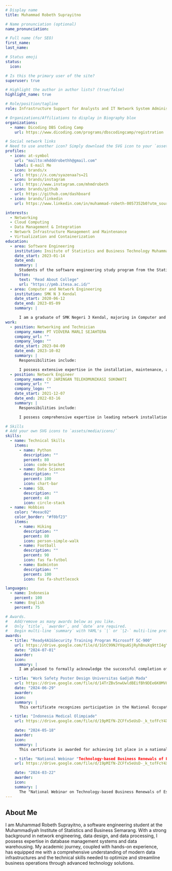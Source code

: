 ```yaml
---
# Display name
title: Muhammad Robeth Suprayitno

# Name pronunciation (optional)
name_pronunciation:

# Full name (for SEO)
first_name:
last_name:

# Status emoji
status:
  icon:

# Is this the primary user of the site?
superuser: true

# Highlight the author in author lists? (true/false)
highlight_name: true

# Role/position/tagline
role: Infrastructure Support for Analysts and IT Network System Administration

# Organizations/Affiliations to display in Biography blox
organizations:
  - name: Dicoding DBS Coding Camp
    url: https://www.dicoding.com/programs/dbscodingcamp/registration

# Social network links
# Need to use another icon? Simply download the SVG icon to your `assets/media/icons/` folder.
profiles:
  - icon: at-symbol
    url: "mailto:mhdddrobethh@gmail.com"
    label: E-mail Me
  - icon: brands/x
    url: https://x.com/syazenaa?s=21
  - icon: brands/instagram
    url: https://www.instagram.com/mhmdrobeth
  - icon: brands/github
    url: https://github.com/dashboard
  - icon: brands/linkedin
    url: https://www.linkedin.com/in/muhammad-robeth-0057352b0?utm_source=share&utm_campaign=share_via&utm_content=profile&utm_medium=ios_app

interests:
  - Networking
  - Cloud Computing
  - Data Management & Integration
  - Network Infrastructure Management and Maintenance
  - Virtualization and Containerization
education:
  - area: Software Engineering
    institution: Insitute of Statistics and Business Technology Muhammadiyah Semarang
    date_start: 2023-01-14
    date_end:
    summary: |
      Students of the software engineering study program from the Statistics and Business Technology Institute of Muhammadiyah Semarang, are active in the organization and have an interest in learning new things. Also interested in game development and technopreneur.
    button:
      text: "Read About College"
      url: "https://pmb.itesa.ac.id/"
  - area: Computer and Network Engineering
    institution: SMK N 3 Kendal
    date_start: 2020-06-12
    date_end: 2023-05-09
    summary: |

      I am a graduate of SMK Negeri 3 Kendal, majoring in Computer and Network Engineering. I have a solid understanding of various hardware components such as motherboards, processors, RAM, and other devices that support the performance of a computer. Additionally, I have experience in assembling, repairing, and maintaining computer hardware, as well as skills in managing computer networks, including installation, configuration, and troubleshooting. My passion lies in the field of information technology, particularly in hardware repair and assembly, as well as network system management. I am eager to continue developing my skills in this area, as I believe that information technology plays a crucial role in the advancement of the modern world.
work:
  - position: Networking and Technician
    company_name: PT VIOVERA MARLI SEJAHTERA
    company_url: ""
    company_logo: ""
    date_start: 2023-04-09
    date_end: 2023-10-02
    summary: |
      Responsibilities include:

      I possess extensive expertise in the installation, maintenance, and repair of Access Control, CCTV, and Gate Parking systems, consistently achieving an 80% success rate in optimizing system performance, ensuring seamless integration, and maintaining compliance with industry security standards. Furthermore, I excel in developing and executing data-driven marketing strategies, leveraging market analysis and consumer insights to enhance brand visibility, drive customer engagement, and foster sustainable business growth. My strong planning and mapping capabilities enable me to design and implement structured, results-oriented project frameworks, ensuring operational efficiency, risk mitigation, and alignment with strategic objectives.
  - position: Network Engineer
    company_name: CV JARINGAN TELEKOMUNIKASI SUKOWATI
    company_url: ""
    company_logo: ""
    date_start: 2021-12-07
    date_end: 2022-03-16
    summary: |
      Responsibilities include:

      I possess comprehensive expertise in leading network installation projects through both online and offline channels, ensuring seamless execution, optimal system integration, and adherence to industry best practices. My proficiency in managing ongoing projects allows me to oversee operations effectively, optimize resource allocation, mitigate risks, and ensure timely completion while maintaining quality and budget compliance. Additionally, I specialize in developing advanced network security features, implementing robust security protocols, enhancing threat detection mechanisms, and fortifying infrastructure resilience to safeguard against emerging cyber threats and ensure long-term system integrity.

# Skills
# Add your own SVG icons to `assets/media/icons/`
skills:
  - name: Technical Skills
    items:
      - name: Python
        description: ""
        percent: 80
        icon: code-bracket
      - name: Data Science
        description: ""
        percent: 100
        icon: chart-bar
      - name: SQL
        description: ""
        percent: 40
        icon: circle-stack
  - name: Hobbies
    color: "#eeac02"
    color_border: "#f0bf23"
    items:
      - name: Hiking
        description: ""
        percent: 80
        icon: person-simple-walk
      - name: Football
        description: ""
        percent: 90
        icon: fas fa-futbol
      - name: Badminton
        description: ""
        percent: 100
        icon: fas fa-shuttlecock

languages:
  - name: Indonesia
    percent: 100
  - name: English
    percent: 75

# Awards.
#   Add/remove as many awards below as you like.
#   Only `title`, `awarder`, and `date` are required.
#   Begin multi-line `summary` with YAML's `|` or `|2-` multi-line prefix and indent 2 spaces below.
awards:
  - title: "Ready4A1&Security Training Progran Microsoff SC-900"
    url: https://drive.google.com/file/d/1GtC99NJYVquASjRyhBnuXq9ttI4gYUJc/view?usp=drive_link
    date: "2024-07-01"
    awarder:
    icon:
    summary: |
      I am pleased to formally acknowledge the successful completion of the Cybersecurity in Ready4AI & Security Program, which has provided me with a comprehensive understanding of advanced cybersecurity principles and the strategic implementation of cutting-edge technologies to safeguard data integrity and ensure robust protection of information systems.

  - title: "Work Safety Poster Design Universitas Gadjah Mada"
    url: https://drive.google.com/file/d/14TrZBv5nwUwldBEifBh9DEe6K0MV8uoh/view?usp=drive_link
    date: "2024-06-29"
    awarder:
    icon:
    summary: |
      This certificate recognizes participation in the National Occupational Safety and Health (K3) Poster Design Competition organized by Universitas Gadjah Mada. It acknowledges the recipient's creativity and effort in promoting K3 awareness through innovative design, contributing to the event's success and the dissemination of important safety and health messages.

  - title: "Indonesia Medical Olimpiade"
    url: https://drive.google.com/file/d/19pMIfN-ZCFfx5eUsD-_k_tofFcY4XNJA/view?usp=drive_link

    date: "2024-05-18"
    awarder:
    icon:
    summary: |
      This certificate is awarded for achieving 1st place in a national-level accounting competition for higher education institutions. It recognizes the recipient's exceptional knowledge, skills, and dedication in the field of accounting, demonstrating excellence and setting a standard of achievement in academic and professional competencies at the national level.

    - title: "National Webinar "Technology-based Business Renewals of Established Firms"
    url: https://drive.google.com/file/d/19pMIfN-ZCFfx5eUsD-_k_tofFcY4XNJA/view?usp=drive_link

    date: "2024-03-22"
    awarder:
    icon:
    summary: |
      The "National Webinar on Technology-based Business Renewals of Established Firms" focused on how established businesses can leverage cutting-edge technologies to innovate and stay competitive in a rapidly changing market. Experts and industry leaders discussed strategies for integrating digital transformation, adopting automation, and utilizing data analytics to enhance business processes. The webinar highlighted real-world case studies of firms that successfully embraced technological advancements to drive growth and renewal. The impact of the webinar was significant, providing businesses with actionable insights and strategies for adopting technology to modernize operations, improve customer experiences, and achieve sustainable growth in an increasingly digital economy.
---
```


## About Me

I am Muhammad Robeth Suprayitno, a software engineering student at the Muhammadiyah Institute of Statistics and Business Semarang. With a strong background in network engineering, data design, and data processing, I possess expertise in database management systems and data warehousing. My academic journey, coupled with hands-on experience, has equipped me with a comprehensive understanding of modern data infrastructures and the technical skills needed to optimize and streamline business operations through advanced technology solutions.
